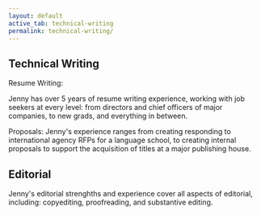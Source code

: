 ```yaml
---
layout: default
active_tab: technical-writing
permalink: technical-writing/
---
```


## Technical Writing

Resume Writing:

Jenny has over 5 years of resume writing experience, working with job seekers at every level: from directors and chief officers of major companies, to new grads, and everything in between.

Proposals:
Jenny's experience ranges from creating responding to international agency RFPs for a language school, to creating internal proposals to support the acquisition of titles at a major publishing house.

## Editorial
Jenny's editorial strenghths and experience cover all aspects of editorial, including: copyediting, proofreading, and substantive editing.
